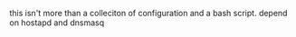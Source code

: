 this isn't more than a colleciton of configuration and a bash script.
depend on hostapd and dnsmasq
